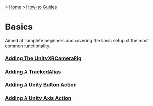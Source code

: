 &gt; [Home](../../../README.md) &gt; [How-to Guides](../README.md)

# Basics

Aimed at complete beginners and covering the basic setup of the most common functionality.

### [Adding The UnityXRCameraRig](AddingTheUnityXRCameraRig/README.md)
### [Adding A TrackedAlias](AddingATrackedAlias/README.md)
### [Adding A Unity Button Action](AddingAUnityButtonAction/README.md)
### [Adding A Unity Axis Action](AddingAUnityAxisAction/README.md)